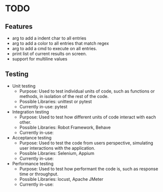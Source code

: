# TODO

## Features

- arg to add a indent char to all entries
- arg to add a color to all entries that match regex
- arg to add a cmd to execute on all entries.
- print list of current results on screen.
- support for multiline values 

## Testing

- Unit testing
  - Purpose: Used to test individual units of code, such as functions or methods, in isolation of the rest of the code.
  - Possible Libraries: unittest or pytest
  - Currently in-use: pytest
- Integration testing
  - Purpose: Used to test how different units of code interact with each other.
  - Possible Libraries: Robot Framework, Behave
  - Currently in-use:
- Acceptance testing
  - Purpose: Used to test the code from users perspective, simulating user interactions with the application.
  - Possible Libraries: Selenium, Appium
  - Currently in-use:
- Performance testing
  - Purpose: Used to test how performant the code is, such as response time or throughput.
  - Possible Libraries: locust, Apache JMeter
  - Currently in-use:
